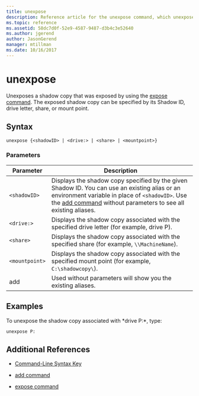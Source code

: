 ```yaml
---
title: unexpose
description: Reference article for the unexpose command, which unexposes an exposed shadow copy.
ms.topic: reference
ms.assetid: 58dc7d0f-52e9-4587-9487-d3b4c3e52640
ms.author: jgerend
author: JasonGerend
manager: mtillman
ms.date: 10/16/2017
---
```


# unexpose

Unexposes a shadow copy that was exposed by using the [expose command](expose.md). The exposed shadow copy can be specified by its Shadow ID, drive letter, share, or mount point.

## Syntax

```
unexpose {<shadowID> | <drive:> | <share> | <mountpoint>}
```

### Parameters

| Parameter | Description |
|--|--|
| `<shadowID>` | Displays the shadow copy specified by the given Shadow ID. You can use an existing alias or an environment variable in place of `<shadowID>`. Use the [add command](add.md) without parameters to see all existing aliases. |
| `<drive:>` | Displays the shadow copy associated with the specified drive letter (for example, drive P). |
| `<share>` | Displays the shadow copy associated with the specified share (for example, `\\MachineName`). |
| `<mountpoint>` | Displays the shadow copy associated with the specified mount point (for example, `C:\shadowcopy\`). |
| add | Used without parameters will show you the existing aliases. |

## Examples

To unexpose the shadow copy associated with *drive P:\*, type:

```
unexpose P:
```

## Additional References

- [Command-Line Syntax Key](command-line-syntax-key.md)

- [add command](add.md)

- [expose command](expose.md)
